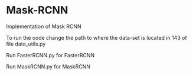 # Mask-RCNN
Implementation of Mask RCNN 

To run the code change the path to where the data-set is located in 143 of file data_utils.py

Run FasterRCNN.py for FasterRCNN 

Run MaskRCNN.py for MaskRCNN
